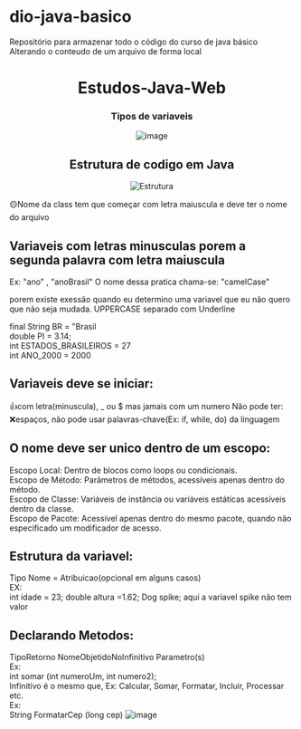 # dio-java-basico
Repositório para armazenar todo o código do curso de java básico
Alterando o conteudo de um arquivo de forma local
<div align="center">
  
# Estudos-Java-Web

### Tipos de variaveis
![image](https://github.com/user-attachments/assets/38463863-8ac8-4bac-9ac5-713e12b3e066)
  
## Estrutura de codigo em Java

![Estrutura](https://arquivo.devmedia.com.br/artigos/Thiago_Varallo/Metodos_Java/Metodos_Java1.jpg)

</div>

<div>

🟡Nome da class tem que começar com letra maiuscula e deve ter o nome do arquivo

## Variaveis com letras minusculas porem a segunda palavra com letra maiuscula 
 Ex: "ano" , "anoBrasil"
 O nome dessa pratica chama-se: "camelCase"

porem existe exessão quando eu determino uma variavel 
que eu não quero que não seja mudada.
UPPERCASE separado com Underline

final String BR = "Brasil<br>
double PI = 3.14;<br>
int ESTADOS_BRASILEIROS = 27<br>
int ANO_2000 = 2000<br>


## Variaveis deve se iniciar: 
👍com letra(minuscula), _ ou $ mas 
jamais com um numero
Não pode ter:
❌espaços, não pode usar 
palavras-chave(Ex: if, while, do) da linguagem

## O nome deve ser unico dentro de um escopo:
Escopo Local: Dentro de blocos como loops ou condicionais.<br>
Escopo de Método: Parâmetros de métodos, acessíveis apenas dentro do método.<br>
Escopo de Classe: Variáveis de instância ou variáveis estáticas acessíveis dentro da classe.<br>
Escopo de Pacote: Acessível apenas dentro do mesmo pacote, quando não especificado um modificador de acesso.

## Estrutura da variavel:
Tipo Nome = Atribuicao(opcional em alguns casos)
<br>
EX:<br>
int idade = 23;
double altura =1.62;
Dog spike; aqui a variavel spike não tem valor

## Declarando Metodos:
TipoRetorno NomeObjetidoNoInfinitivo Parametro(s)
<br>
Ex:<br>
int somar (int numeroUm, int numero2);
<br>
Infinitivo é o mesmo que, Ex:
Calcular, Somar, Formatar, Incluir, Processar etc.
<br>
Ex:<br>
String FormatarCep (long cep)
![image](![print_nome](https://github.com/user-attachments/assets/ea390c5c-7043-4cc7-8ea4-75ea961507ca)
)
</div>
